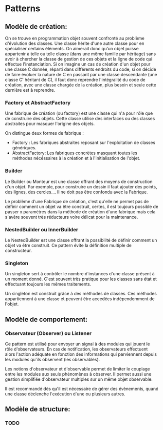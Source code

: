 # Patterns

## **Modèle de création:**
On se trouve en programmation objet souvent confronté au problème d'évolution des classes. Une classe hérite d'une autre classe pour en spécialiser certains éléments. On aimerait donc qu'un objet puisse appartenir à telle ou telle classe (dans une même famille par héritage) sans avoir à chercher la classe de gestion de ces objets et la ligne de code qui effectue l'instanciation. Si on imagine un cas de création d'un objet pour une classe C donnée, réparti dans différents endroits du code, si on décide de faire évoluer la nature de C en passant par une classe descendante (une classe C' héritant de C), il faut donc reprendre l'intégralité du code de création, avec une classe chargée de la création, plus besoin et seule cette dernière est à reprendre.

### **Factory et AbstractFactory**
Une fabrique de création (ou factory) est une classe qui n'a pour rôle que de construire des objets. Cette classe utilise des interfaces ou des classes abstraites pour masquer l'origine des objets.

On distingue deux formes de fabrique :
* Factory : Les fabriques abstraites reposant sur l'exploitation de classes génériques.
* AbstractFactory: Les fabriques concrètes masquant toutes les méthodes nécéssaires à la création et à l'initialisation de l'objet.

### **Builder**
Le Builder ou Monteur est une classe offrant des moyens de construction d'un objet. Par exemple, pour construire un dessin il faut ajouter des points, des lignes, des cercles.... Il ne doit pas être confondu avec la Fabrique.

Le problème d'une Fabrique de création, c'est qu'elle ne permet pas de définir comment un objet va être construit, certes, il est toujours possible de passer x paramètres dans la méthode de création d'une fabrique mais cela s'avère souvent très réducteurs voire délicat pour la maintenance.

### **NestedBuilder ou InnerBuilder**
Le NestedBuilder est une classe offrant la possibilité de définir comment un objet va être construit. Ce pattern évite la définition multiple de constructeur.

### **Singleton**
Un singleton sert à contrôler le nombre d'instances d'une classe présent à un moment donné. C'est souvent très pratique pour les classes sans état et effectuant toujours les mêmes traitements.

Un singleton est construit grâce à des méthodes de classes. Ces méthodes appartiennent à une classe et peuvent être accedées indépendemment de l'objet.

## **Modèle de comportement:**
### **Observateur (Observer) ou Listener**
Ce pattern est utilisé pour envoyer un signal à des modules qui jouent le rôle d'observateurs. En cas de notification, les observateurs effectuent alors l'action adéquate en fonction des informations qui parviennent depuis les modules qu'ils observent (les observables).

Les notions d'observateur et d'observable permet de limiter le couplage entre les modules aux seuls phénomènes à observer. Il permet aussi une gestion simplifiée d'observateur multiples sur un même objet observable.

Il est recommandé dès qu'il est nécessaire de gérer des évènements, quand une classe déclenche l'exécution d'une ou plusieurs autres.

## **Modèle de structure:**
### TODO
